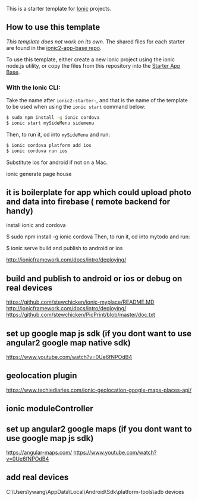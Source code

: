 This is a starter template for [Ionic](http://ionicframework.com/docs/) projects.

## How to use this template

*This template does not work on its own*. The shared files for each starter are found in the [ionic2-app-base repo](https://github.com/ionic-team/ionic2-app-base).

To use this template, either create a new ionic project using the ionic node.js utility, or copy the files from this repository into the [Starter App Base](https://github.com/ionic-team/ionic2-app-base).

### With the Ionic CLI:

Take the name after `ionic2-starter-`, and that is the name of the template to be used when using the `ionic start` command below:

```bash
$ sudo npm install -g ionic cordova
$ ionic start mySideMenu sidemenu
```

Then, to run it, cd into `mySideMenu` and run:

```bash
$ ionic cordova platform add ios
$ ionic cordova run ios
```

Substitute ios for android if not on a Mac.

ionic generate page house


## it is boilerplate for app which could upload photo and data into firebase ( remote backend for handy)
install ionic and cordova

$ sudo npm install -g ionic cordova
Then, to run it, cd into mytodo and run:

$ ionic serve
build and publish to android or ios

http://ionicframework.com/docs/intro/deploying/

## build and publish to android or ios or debug on real devices
https://github.com/stewchicken/ionic-myplace/README.MD
http://ionicframework.com/docs/intro/deploying/
https://github.com/stewchicken/PicPrint/blob/master/doc.txt


## set up google map js sdk (if you dont want to use angular2 google map native sdk)
https://www.youtube.com/watch?v=0Ue6fNPOdB4 

## geolocation plugin
https://www.techiediaries.com/ionic-geolocation-google-maps-places-api/

## ionic moduleController 

## set up angular2 google maps (if you dont want to use google map js sdk)
https://angular-maps.com/
https://www.youtube.com/watch?v=0Ue6fNPOdB4 

## add real devices 
C:\Users\ywang\AppData\Local\Android\Sdk\platform-tools\adb devices